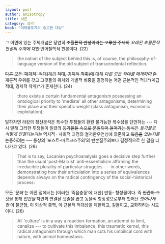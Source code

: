 ```yaml
---
layout: post
author: anisotropy
title: 서론
category: 요약
book: "이데올로기의 숭고한 대상"
---
```


그 이면에 있는 주체개념은 당연히 ~~초월론적 반성이라는 고루한 주제의~~ *오래된 초월론적 반성의 주체에 대한* 언어철학적 판본이다. (22)

> the notion of the subject behind this is, of course, the philosophy-of-Ianguage version of the old subject of transcendental reflection.

~~다른 모든 ‘매개적’ 적대(계급 적대, 경제적 착취)에 대해~~ *다른 모든 적대를 매개하며* 존재론적 우위를 갖고 그것들의 위치와 개별적 비중을 결정하는 어떤 근본적인 적대*(계급 적대, 경제적 착취)*가 존재한다. (24)

> there exists a certain fundamental antagonism possessing an ontological priority to 'mediate' all other antagonisms, determining their place and their specific weight (class antagonism, economic exploitation);

말하자면 라캉의 정신분석은 특수한 투쟁들의 환원 불가능한 복수성을 단언하는 --- 다시 말해 그러한 투쟁들이 일련의 ~~등가물들  속으로 분절되어 들어가는 방식은~~ *등가물로 어떻게 연결되는지는* 역사적 · 사회적 과정의 철저한우연성에 의존하고 ~~있음을~~ *있는지를* 논증하려는 --- 통상의 ‘포스트-마르크스주의’의 반본질주의보다 결정적으로 한 걸음 더 나가고 있다. (26)

> That  is  to  say,  Lacanian  psychoanalysis  goes  a  decisive  step further  than  the  usual  'post-Marxist'  anti-essentialism  affirming  the irreducible  plurality  of  particular  struggles --- in  other  words,  demonstrating how  their  articulation  into  a  series  of  equivalences  depends  always  on  the radical  contingency  of  the  social-historical  process:

모든 ‘문화’는 어떤 점에서는 [이러한 ‘죽음충동’에 대한] 반동- 형성물이다. 즉 ~~인간이 그것을 통해~~ *인간을* 자연과 연결된 탯줄을 끊고 동물적 항상성으로부터 ~~벗어난~~ *벗어나게 한* 이 불균형, 이 외상적 중핵, 이 근본적 적대성을 제한하고, 길들이고, 교화하려는 시도이다. (26)

> All  'culture'  is  in  a  way  a  reaction-formation,  an  attempt  to  limit, canalize --- to  cultivate  this  imbalance,  this  traumatic  kernel,  this  radical antagonism through which  man cuts his umbilical cord with nature,  with animal  homeostasis.
